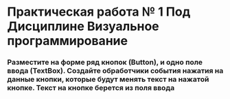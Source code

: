 Практическая работа № 1 Под Дисциплине Визуальное программирование
=====================
### Разместите на форме ряд кнопок (Button), и одно поле ввода (TextBox). Создайте обработчики события нажатия на данные кнопки, которые будут менять текст на нажатой кнопке. Текст на кнопке берется из поля ввода



